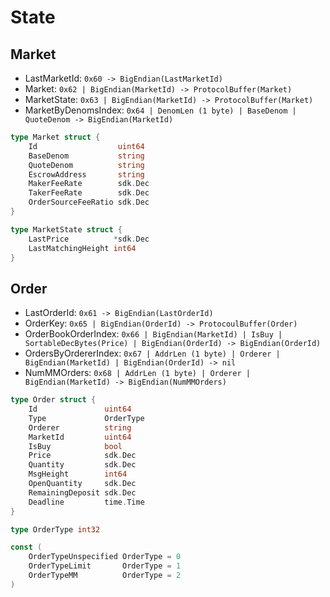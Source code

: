 <!-- order: 2 -->

# State

## Market

* LastMarketId: `0x60 -> BigEndian(LastMarketId)`
* Market: `0x62 | BigEndian(MarketId) -> ProtocolBuffer(Market)`
* MarketState: `0x63 | BigEndian(MarketId) -> ProtocolBuffer(Market)`
* MarketByDenomsIndex: `0x64 | DenomLen (1 byte) | BaseDenom | QuoteDenom -> BigEndian(MarketId)`

```go
type Market struct {
    Id                  uint64
    BaseDenom           string
    QuoteDenom          string
    EscrowAddress       string
    MakerFeeRate        sdk.Dec
    TakerFeeRate        sdk.Dec
    OrderSourceFeeRatio sdk.Dec
}

type MarketState struct {
    LastPrice          *sdk.Dec
    LastMatchingHeight int64
}
```

## Order

* LastOrderId: `0x61 -> BigEndian(LastOrderId)`
* OrderKey: `0x65 | BigEndian(OrderId) -> ProtocoulBuffer(Order)`
* OrderBookOrderIndex: `0x66 | BigEndian(MarketId) | IsBuy | SortableDecBytes(Price) | BigEndian(OrderId) -> BigEndian(OrderId)`
* OrdersByOrdererIndex: `0x67 | AddrLen (1 byte) | Orderer | BigEndian(MarketId) | BigEndian(OrderId) -> nil`
* NumMMOrders: `0x68 | AddrLen (1 byte) | Orderer | BigEndian(MarketId) -> BigEndian(NumMMOrders)`

```go
type Order struct {
    Id               uint64
    Type             OrderType
    Orderer          string
    MarketId         uint64
    IsBuy            bool
    Price            sdk.Dec
    Quantity         sdk.Dec
    MsgHeight        int64
    OpenQuantity     sdk.Dec
    RemainingDeposit sdk.Dec
    Deadline         time.Time
}

type OrderType int32

const (
    OrderTypeUnspecified OrderType = 0
    OrderTypeLimit       OrderType = 1
    OrderTypeMM          OrderType = 2
)
```

